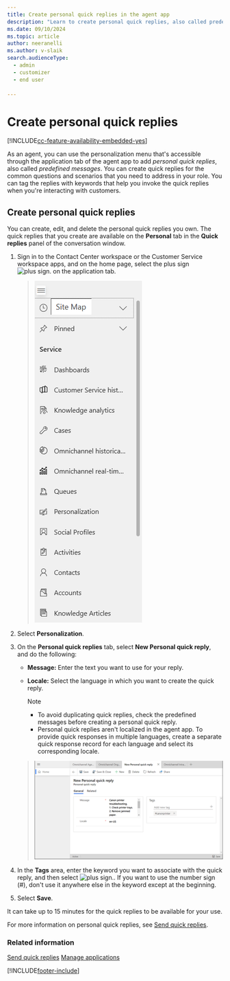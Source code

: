 ```yaml
---
title: Create personal quick replies in the agent app
description: "Learn to create personal quick replies, also called predefined messages, in the Contact Center workspace or the Customer Service workspace."
ms.date: 09/10/2024
ms.topic: article
author: neeranelli
ms.author: v-slaik
search.audienceType: 
  - admin
  - customizer
  - end user

---
```


# Create personal quick replies

[!INCLUDE[cc-feature-availability-embedded-yes](../../includes/cc-feature-availability-embedded-yes.md)]

As an agent, you can use the personalization menu that's accessible through the application tab of the agent app to add *personal quick replies*, also called *predefined messages*. You can create quick replies for the common questions and scenarios that you need to address in your role. You can tag the replies with keywords that help you invoke the quick replies when you're interacting with customers.

## Create personal quick replies

You can create, edit, and delete the personal quick replies you own. The quick replies that you create are available on the **Personal** tab in the **Quick replies** panel of the conversation window.

1. Sign in to the Contact Center workspace or the Customer Service workspace apps, and on the home page, select the plus sign ![plus sign.](../media/plus-sign.png) on the application tab.
   > ![Personalization menu.](../media/personalization-menu.png "Personalization menu")

2. Select **Personalization**.

3. On the **Personal quick replies** tab, select **New Personal quick reply**, and do the following:
    - **Message:** Enter the text you want to use for your reply.
    - **Locale:** Select the language in which you want to create the quick reply.

        > [!NOTE]
        > - To avoid duplicating quick replies, check the predefined messages before creating a personal quick reply.
        > - Personal quick replies aren't localized in the agent app. To provide quick responses in multiple languages, create a separate quick response record for each language and select its corresponding locale.

   > ![Create a personal quick reply.](../media/create-personal-quick-reply.png "Create a personal quick reply")
4. In the **Tags** area, enter the keyword you want to associate with the quick reply, and then select ![plus sign.](../media/plus-sign.png). If you want to use the number sign (#), don't use it anywhere else in the keyword except at the beginning.
5. Select **Save**.

It can take up to 15 minutes for the quick replies to be available for your use.

For more information on personal quick replies, see [Send quick replies](oc-conversation-control.md#send-quick-replies).

### Related information

[Send quick replies](oc-conversation-control.md#send-quick-replies) 
[Manage applications](oc-manage-applications.md)  


[!INCLUDE[footer-include](../../includes/footer-banner.md)]
